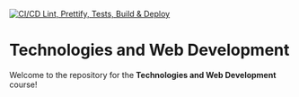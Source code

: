 [![CI/CD Lint, Prettify, Tests, Build & Deploy](https://github.com/TDW-2025/felix-scherer/actions/workflows/ci-cd.yml/badge.svg?branch=main)](https://github.com/TDW-2025/felix-scherer/actions/workflows/ci-cd.yml)

# Technologies and Web Development

Welcome to the repository for the **Technologies and Web Development** course!
